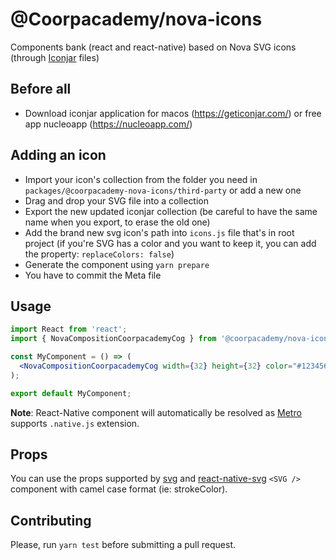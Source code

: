 # @Coorpacademy/nova-icons

Components bank (react and react-native) based on Nova SVG icons (through [Iconjar](https://geticonjar.com) files)

## Before all

- Download iconjar application for macos (https://geticonjar.com/) or free app nucleoapp (https://nucleoapp.com/)

## Adding an icon

- Import your icon's collection from the folder you need in `packages/@coorpacademy-nova-icons/third-party` or add a new one
- Drag and drop your SVG file into a collection
- Export the new updated iconjar collection (be careful to have the same name when you export, to erase the old one)
- Add the brand new svg icon's path into `icons.js` file that's in root project (if you're SVG has a color and you want to keep it, you can add the property: `replaceColors: false`)
- Generate the component using `yarn prepare`
- You have to commit the Meta file

## Usage

```jsx
import React from 'react';
import { NovaCompositionCoorpacademyCog } from '@coorpacademy/nova-icons';

const MyComponent = () => (
  <NovaCompositionCoorpacademyCog width={32} height={32} color="#123456" />
);

export default MyComponent;
```

**Note**: React-Native component will automatically be resolved as [Metro](https://github.com/facebook/metro) supports `.native.js` extension.

## Props

You can use the props supported by [svg](https://developer.mozilla.org/docs/Web/SVG/Attribute) and [react-native-svg](https://github.com/react-native-community/react-native-svg) `<SVG />` component with camel case format (ie: strokeColor).

## Contributing

Please, run `yarn test` before submitting a pull request.


